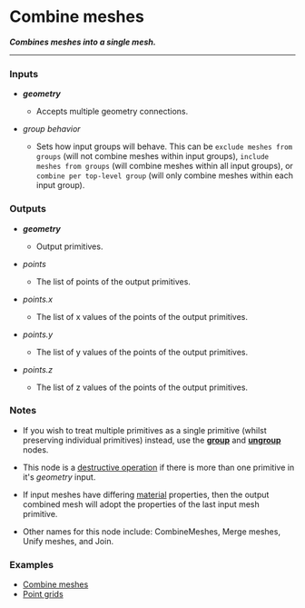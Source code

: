 # Combine meshes

**_Combines meshes into a single mesh._**

---


### Inputs

* **_geometry_**

  * Accepts multiple geometry connections.

* _group behavior_

  * Sets how input groups will behave. This can be `exclude meshes from groups` (will not combine meshes within input groups), `include meshes from groups` (will combine meshes within all input groups), or `combine per top-level group` (will only combine meshes within each input group).


### Outputs

* **_geometry_**

  * Output primitives.

* _points_

  * The list of points of the output primitives.

* _points.x_

  * The list of x values of the points of the output primitives.

* _points.y_

  * The list of y values of the points of the output primitives.

* _points.z_

  * The list of z values of the points of the output primitives.


### Notes

* If you wish to treat multiple primitives as a single primitive (whilst preserving individual primitives) instead, use the [**group**](/nodes/GroupPrimitives/documentation.md) and [**ungroup**](/nodes/UnGroupPrimitives/documentation.md) nodes.

* This node is a [destructive operation](/concepts/GeneralConcepts/destructive.md) if there is more than one primitive in it's _geometry_ input.

* If input meshes have differing [material](/concepts/GeneralConcepts/material.md) properties, then the output combined mesh will adopt the properties of the last input mesh primitive.

* Other names for this node include: CombineMeshes, Merge meshes, Unify meshes, and Join.


### Examples



* <a href="https://creator.trimble.com/graph?assetURI=whp:99cc263d-67d8-4de1-9f6f-4a0bd4f2d975&version=latest" target="_blank">Combine meshes</a>
* <a href="https://creator.trimble.com/graph?assetURI=whp:5866ad6e-2308-4113-b199-d6d875b7a175&version=latest" target="_blank">Point grids</a>
